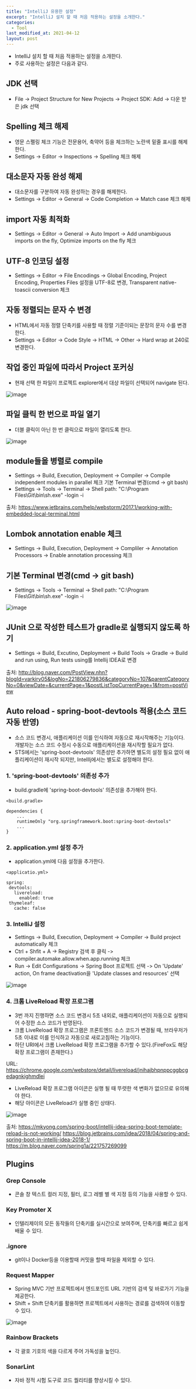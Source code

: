```yaml
---
title: "IntelliJ 유용한 설정"
excerpt: "IntelliJ 설치 할 때 처음 적용하는 설정을 소개한다."
categories:
  - Tool
last_modified_at: 2021-04-12
layout: post
---
```

- IntelliJ 설치 할 때 처음 적용하는 설정을 소개한다.
- 주로 사용하는 설정은 다음과 같다.



## JDK 선택
- File -> Project Structure for New Projects -> Project SDK: Add -> 다운 받은 jdk 선택



## Spelling 체크 해제
- 영문 스펠링 체크 기능은 전문용어, 축약어 등을 체크하는 노란색 밑줄 표시를 해제한다.
- Settings -> Editor -> Inspections -> Spelling 체크 해제



## 대소문자 자동 완성 해제
- 대소문자를 구분하여 자동 완성하는 경우를 해제한다.
- Settings -> Editor -> General -> Code Completion -> Match case 체크 해제



## import 자동 최적화
- Settings -> Editor -> General -> Auto Import -> Add unambiguous imports on the fly, Optimize imports on the fly 체크



## UTF-8 인코딩 설정
- Settings -> Editor -> File Encodings -> Global Encoding, Project Encoding, Properties Files 설정을 UTF-8로 변경, Transparent native-toascii conversion 체크



## 자동 정렬되는 문자 수 변경
- HTML에서 자동 정렬 단축키를 사용할 때 정렬 기준이되는 문장의 문자 수를 변경한다.
- Settings -> Editor -> Code Style -> HTML -> Other -> Hard wrap at 240로 변경한다.



## 작업 중인 파일에 따라서 Project 포커싱
- 현재 선택 한 파일이 프로젝트 explorer에서 대상 파일이 선택되어 navigate 된다.

![image](/assets/img/2020-07-18-IntelliJ1/image1.png)



## 파일 클릭 한 번으로 파일 열기
- 더블 클릭이 아닌 한 번 클릭으로 파일이 열리도록 한다.

![image](/assets/img/2020-07-18-IntelliJ1/image2.png)



## module들을 병렬로 compile
- Settings -> Build, Execution, Deployment -> Compiler -> Compile independent modules in parallel 체크
기본 Terminal 변경(cmd -> git bash)
- Settings -> Tools -> Terminal -> Shell path: "C:\Program Files\Git\bin\sh.exe" -login -i

출처: <https://www.jetbrains.com/help/webstorm/2017.1/working-with-embedded-local-terminal.html>



## Lombok annotation enable 체크
- Settings -> Build, Execution, Deployment -> Compliler -> Annotation Processors -> Enable annotation processing 체크



## 기본 Terminal 변경(cmd -> git bash)
- Settings -> Tools -> Terminal -> Shell path: "C:\Program Files\Git\bin\sh.exe" -login -i

![image](/assets/img/2020-07-18-IntelliJ1/image3.png)



## JUnit 으로 작성한 테스트가 gradle로 실행되지 않도록 하기
- Settings -> Build, Excutino, Deployment -> Build Tools -> Gradle -> Build and run using, Run tests using를 Intellij IDEA로 변경

출처: <http://blog.naver.com/PostView.nhn?blogId=varkiry05&logNo=221806279836&categoryNo=107&parentCategoryNo=0&viewDate=&currentPage=1&postListTopCurrentPage=1&from=postView>



## Auto reload - spring-boot-devtools 적용(소스 코드 자동 반영)
- 소스 코드 변경시, 애플리케이션 이를 인식하여 자동으로 재시작해주는 기능이다. 개발자는 소스 코드 수정시 수동으로 애플리케이션을 재시작할 필요가 없다.
- STS에서는 'spring-boot-devtools' 의존성만 추가하면 별도의 설정 필요 없이 애플리케이션이 재시작 되지만, IntellIj에서는 별도로 설정해야 한다.


### 1. 'spring-boot-devtools' 의존성 추가
- build.gradle에 'spring-boot-devtools' 의존성을 추가해야 한다.

```
<build.gradle>

dependencies {
    ...
    runtimeOnly "org.springframework.boot:spring-boot-devtools"
    ...
}
```


### 2. application.yml 설정 추가
- application.yml에 다음 설정을 추가한다.

```
<applicatio.yml>

spring:
 devtools:
   livereload:
     enabled: true
 thymeleaf:
   cache: false
```


### 3. IntelliJ 설정
- Settings -> Build, Execution, Deployment -> Compiler -> Build project automatically 체크
- Ctrl + Shfit + A -> Registry 검색 후 클릭 -> compiler.automake.allow.when.app.running 체크
- Run -> Edit Configurations -> Spring Boot 프로젝트 선택 -> On 'Update' action, On frame deactivation을 'Update classes and resources' 선택

![image](/assets/img/2020-07-18-IntelliJ1/image4.png)


### 4. 크롬 LiveReload 확장 프로그램
- 3번 까지 진행하면 소스 코드 변경시 5초 내외로, 애플리케이션이 자동으로 실행되어 수정한 소스 코드가 반영된다.
- 크롬 LiveReload 확장 프로그램은 프론트엔드 소스 코드가 변경될 때, 브라우저가 5초 이내로 이를 인식하고 자동으로 새로고침하는 기능이다.
- 하단 URI에서 크롬 LiveReload 확장 프로그램을 추가할 수 있다.(FireFox도 해당 확장 프로그램이 존재한다.)

URL: <https://chrome.google.com/webstore/detail/livereload/jnihajbhpnppcggbcgedagnkighmdlei>

- LiveReload 확장 프로그램 아이콘은 실행 될 때 뚜렷한 색 변화가 없으므로 유의해야 한다.
- 해당 아이콘은 LiveReload가 실행 중인 상태다.

![image](/assets/img/2020-07-18-IntelliJ1/image5.png)

출처: <https://mkyong.com/spring-boot/intellij-idea-spring-boot-template-reload-is-not-working/>
<https://blog.jetbrains.com/idea/2018/04/spring-and-spring-boot-in-intellij-idea-2018-1/>
<https://m.blog.naver.com/spring1a/221757269099>



## Plugins


### Grep Console
- 콘솔 창 텍스트 컬러 지정, 필터, 로그 레벨 별 색 지정 등의 기능을 사용할 수 있다.


### Key Promoter X
- 인텔리제이의 모든 동작들의 단축키를 실시간으로 보여주며, 단축키를 빠르고 쉽게 배울 수 있다.


### .ignore
 - git이나 Docker등을 이용할때 커밋을 할때 파일을 제외할 수 있다.


### Request Mapper
- Spring MVC 기반 프로젝트에서 엔드포인트 URL 기반의 검색 및 바로가기 기능을 제공한다.
- Shift + Shift 단축키를 활용하면 프로젝트에서 사용하는 경로를 검색하여 이동할 수 있다.

![image](/assets/img/2020-07-18-IntelliJ1/image6.png)


### Rainbow Brackets
- 각 괄호 기호의 색을 다르게 주어 가독성을 높인다.


### SonarLint
- 자바 정적 시험 도구로 코드 퀄리티를 향상시킬 수 있다.